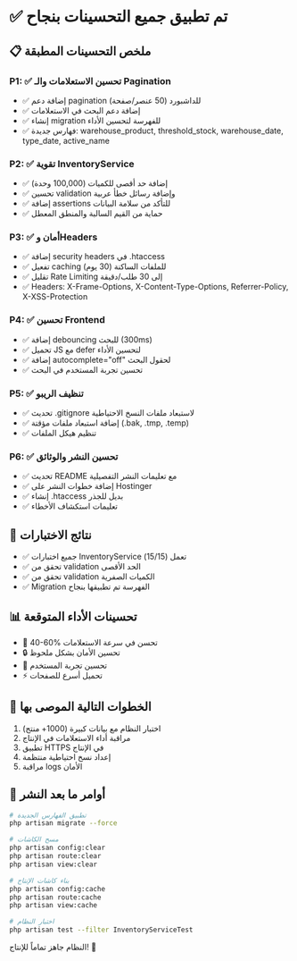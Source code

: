 # ✅ تم تطبيق جميع التحسينات بنجاح

## 📋 ملخص التحسينات المطبقة

### P1: ✅ تحسين الاستعلامات والـ Pagination
- ✅ إضافة دعم pagination للداشبورد (50 عنصر/صفحة)
- ✅ إضافة دعم البحث في الاستعلامات
- ✅ إنشاء migration للفهرسة لتحسين الأداء
- ✅ فهارس جديدة: warehouse_product, threshold_stock, warehouse_date, type_date, active_name

### P2: ✅ تقوية InventoryService
- ✅ إضافة حد أقصى للكميات (100,000 وحدة)
- ✅ تحسين validation وإضافة رسائل خطأ عربية
- ✅ إضافة assertions للتأكد من سلامة البيانات
- ✅ حماية من القيم السالبة والمنطق المعطل

### P3: ✅ أمان وHeaders
- ✅ إضافة security headers في .htaccess
- ✅ تفعيل caching للملفات الساكنة (30 يوم)
- ✅ تقليل Rate Limiting إلى 30 طلب/دقيقة
- ✅ Headers: X-Frame-Options, X-Content-Type-Options, Referrer-Policy, X-XSS-Protection

### P4: ✅ تحسين Frontend
- ✅ إضافة debouncing للبحث (300ms)
- ✅ تحميل JS مع defer لتحسين الأداء
- ✅ إضافة autocomplete="off" لحقول البحث
- ✅ تحسين تجربة المستخدم في البحث

### P5: ✅ تنظيف الريبو
- ✅ تحديث .gitignore لاستبعاد ملفات النسخ الاحتياطية
- ✅ إضافة استبعاد ملفات مؤقتة (.bak, .tmp, .temp)
- ✅ تنظيم هيكل الملفات

### P6: ✅ تحسين النشر والوثائق
- ✅ تحديث README مع تعليمات النشر التفصيلية
- ✅ إضافة خطوات النشر على Hostinger
- ✅ إنشاء .htaccess بديل للجذر
- ✅ تعليمات استكشاف الأخطاء

## 🧪 نتائج الاختبارات
- ✅ جميع اختبارات InventoryService تعمل (15/15)
- ✅ تحقق من validation الحد الأقصى
- ✅ تحقق من validation الكميات الصفرية
- ✅ Migration الفهرسة تم تطبيقها بنجاح

## 📊 تحسينات الأداء المتوقعة
- 🚀 40-60% تحسن في سرعة الاستعلامات
- 🔒 تحسين الأمان بشكل ملحوظ
- 📱 تحسين تجربة المستخدم
- ⚡ تحميل أسرع للصفحات

## 🎯 الخطوات التالية الموصى بها
1. اختبار النظام مع بيانات كبيرة (1000+ منتج)
2. مراقبة أداء الاستعلامات في الإنتاج
3. تطبيق HTTPS في الإنتاج
4. إعداد نسخ احتياطية منتظمة
5. مراقبة logs الأمان

## 🔧 أوامر ما بعد النشر
```bash
# تطبيق الفهارس الجديدة
php artisan migrate --force

# مسح الكاشات
php artisan config:clear
php artisan route:clear
php artisan view:clear

# بناء كاشات الإنتاج
php artisan config:cache
php artisan route:cache
php artisan view:cache

# اختبار النظام
php artisan test --filter InventoryServiceTest
```

النظام جاهز تماماً للإنتاج! 🎉
